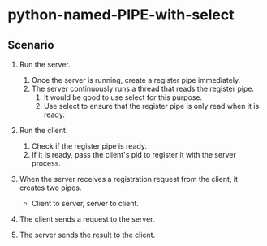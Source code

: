 # python-named-PIPE-with-select

## Scenario

1. Run the server.
    1. Once the server is running, create a register pipe immediately.
    2. The server continuously runs a thread that reads the register pipe.
        1. It would be good to use select for this purpose.
        2. Use select to ensure that the register pipe is only read when it is ready.

2. Run the client.
    1. Check if the register pipe is ready.
    2. If it is ready, pass the client's pid to register it with the server process.

3. When the server receives a registration request from the client, it creates two pipes.

    - Client to server, server to client.
4. The client sends a request to the server.

5. The server sends the result to the client.
